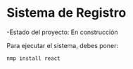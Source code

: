<h1>Sistema de Registro</h1>

-Estado del proyecto: En construcción

Para ejecutar el sistema, debes poner:

````nmp install react````
